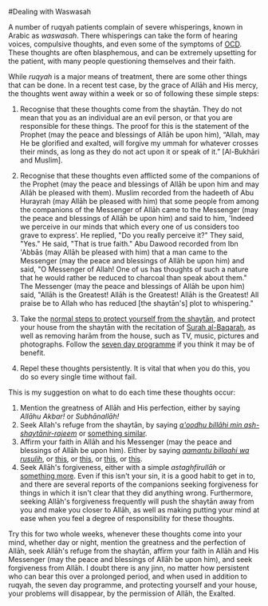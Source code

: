 [title: Dealing with Waswasah - muhammadtim.com]:/
[menu: Waswasah]:/
[menu-locgroup: ruqyah]:/
[order: 10]:/
[path: /waswasah]:/
[alias: /articles/waswasah]:/

#Dealing with Waswasah

A number of ruqyah patients complain of severe whisperings, known in Arabic as *waswasah*. There whisperings can take the form of hearing voices, compulsive thoughts, and even some of the symptoms of [OCD](http://en.wikipedia.org/wiki/Obsessive%E2%80%93compulsive_disorder). These thoughts are often blasphemous, and can be extremely upsetting for the patient, with many people questioning themselves and their faith.

While *ruqyah* is a major means of treatment, there are some other things that can be done. In a recent test case, by the grace of Allāh and His mercy, the thoughts went away within a week or so of following these simple steps:

1. Recognise that these thoughts come from the shaytān. They do not mean that you as an individual are an evil person, or that you are responsible for these things. The proof for this is the statement of the Prophet (may the peace and blessings of Allāh be upon him), “Allah, may He be glorified and exalted, will forgive my ummah for whatever crosses their minds, as long as they do not act upon it or speak of it.” [Al-Bukhāri and Muslim].

2. Recognise that these thoughts even afflicted some of the companions of the Prophet (may the peace and blessings of Allāh be upon him and may Allāh be pleased with them). Muslim recorded from the hadeeth of Abu Hurayrah (may Allāh be pleased with him) that some people from among the companions of the Messenger of Allāh came to the Messenger (may the peace and blessings of Allāh be upon him) and said to him, 'Indeed we perceive in our minds that which every one of us considers too grave to express'. He replied, "Do you really perceive it?" They said, "Yes." He said, "That is true faith." Abu Dawood recorded from Ibn 'Abbās (may Allāh be pleased with him) that a man came to the Messenger (may the peace and blessings of Allāh be upon him) and said, "O Messenger of Allah! One of us has thoughts of such a nature that he would rather be reduced to charcoal than speak about them." The Messenger (may the peace and blessings of Allāh be upon him) said, "Allāh is the Greatest! Allāh is the Greatest! Allāh is the Greatest! All praise be to Allah who has reduced [the shaytān's] plot to whispering."

3. Take the [normal steps to protect yourself from the shaytān](http://muhammadtim.com/protectys), and protect your house from the shaytān with the recitation of [Surah al-Baqarah](http://quran.com/2), as well as removing harām from the house, such as TV, music, pictures and photographs. Follow the [seven day programme](http://muhammadtim.com/7dayrd) if you think it may be of benefit.

4. Repel these thoughts persistently. It is vital that when you do this, you do so every single time without fail.

This is my suggestion on what to do each time these thoughts occur:

1. Mention the greatness of Allāh and His perfection, either by saying *Allāhu Akbar!* or *Subhānallāh!*
2. Seek Allah's refuge from the shaytān, by saying [*a'oodhu billāhi min ash-shaytānir-rajeem*](http://duas.com/dua/518/dua-for-expelling-the-devil-and-his-whisperings-2) or [something similar](http://duas.com/dua/436/dua-for-expelling-the-devil-and-his-whisperings-1).
3. Affirm your faith in Allāh and his Messenger (may the peace and blessings of Allāh be upon him). Either by saying [*aamantu billaahi wa rusulih*](http://duas.com/dua/277/dua-when-afflicted-with-doubt-in-faith-1), or [this](http://duas.com/dua/278/dua-when-afflicted-with-doubt-in-faith-2), or [this](http://duas.com/dua/516/dua-when-afflicted-with-doubt-in-faith-3), or [this](http://duas.com/dua/544/dua-and-remembrance-to-be-said-at-any-time-22), or [this](http://duas.com/dua/239/dua-and-remembrance-in-the-morning-and-evening-6).
4. Seek Allāh's forgiveness, either with a simple *astaghfirullāh* or [something more](http://duas.com/dua/394/dua-seeking-forgiveness-from-allah). Even if this isn't your sin, it is a good habit to get in to, and there are several reports of the companions seeking forgiveness for things in which it isn't clear that they did anything wrong. Furthermore, seeking Allāh's forgiveness frequently will push the shaytān away from you and make you closer to Allāh, as well as making putting your mind at ease when you feel a degree of responsibility for these thoughts.

Try this for two whole weeks, whenever these thoughts come into your mind, whether day or night, mention the greatness and the perfection of Allāh, seek Allāh's refuge from the shaytān, affirm your faith in Allāh and His Messenger (may the peace and blessings of Allāh be upon him), and seek forgiveness from Allāh. I doubt there is any jinn, no matter how persistent who can bear this over a prolonged period, and when used in addition to ruqyah, the seven day programme, and protecting yourself and your house, your problems will disappear, by the permission of Allāh, the Exalted. 






  